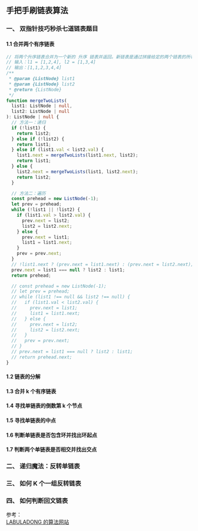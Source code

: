 ## 手把手刷链表算法

### 一、 双指针技巧秒杀七道链表题目

#### 1.1 合并两个有序链表

```ts
// 将两个升序链表合并为一个新的 升序 链表并返回。新链表是通过拼接给定的两个链表的所有节点组成的。
// 输入：l1 = [1,2,4], l2 = [1,3,4]
// 输出：[1,1,2,3,4,4]
/**
 * @param {ListNode} list1
 * @param {ListNode} list2
 * @return {ListNode}
 */
function mergeTwoLists(
  list1: ListNode | null,
  list2: ListNode | null
): ListNode | null {
  // 方法一：递归
  if (!list1) {
    return list2;
  } else if (!list2) {
    return list1;
  } else if (list1.val < list2.val) {
    list1.next = mergeTwoLists(list1.next, list2);
    return list1;
  } else {
    list2.next = mergeTwoLists(list1, list2.next);
    return list2;
  }

  // 方法二：遍历
  const prehead = new ListNode(-1);
  let prev = prehead;
  while (!list1 || !list2) {
    if (list1.val > list2.val) {
      prev.next = list2;
      list2 = list2.next;
    } else {
      prev.next = list1;
      list1 = list1.next;
    }
    prev = prev.next;
  }
  // !list1.next ? (prev.next = list1.next) : (prev.next = list2.next);
  prev.next = list1 === null ? list2 : list1;
  return prehead;

  // const prehead = new ListNode(-1);
  // let prev = prehead;
  // while (list1 !== null && list2 !== null) {
  //   if (list1.val < list2.val) {
  //     prev.next = list1;
  //     list1 = list1.next;
  //   } else {
  //     prev.next = list2;
  //     list2 = list2.next;
  //   }
  //   prev = prev.next;
  // }
  // prev.next = list1 === null ? list2 : list1;
  // return prehead.next;
}
```

#### 1.2 链表的分解

#### 1.3 合并 k 个有序链表

#### 1.4 寻找单链表的倒数第 k 个节点

#### 1.5 寻找单链表的中点

#### 1.6 判断单链表是否包含环并找出环起点

#### 1.7 判断两个单链表是否相交并找出交点

### 二、 递归魔法：反转单链表

### 三、 如何 K 个一组反转链表

### 四、 如何判断回文链表

参考：<br />
<a href="https://labuladong.github.io/algo/" target="_blank">LABULADONG 的算法网站</a><br />
